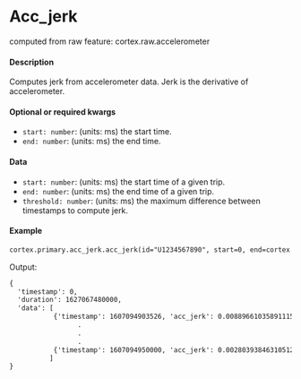 # Acc_jerk

computed from raw feature: cortex.raw.accelerometer

#### Description

Computes jerk from accelerometer data. Jerk is the derivative of accelerometer.

#### Optional or required kwargs

- `start: number`: (units: ms) the start time.
- `end: number`: (units: ms) the end time.

#### Data

- `start: number`: (units: ms) the start time of a given trip.
- `end: number`: (units: ms) the end time of a given trip.
- `threshold: number`: (units: ms) the maximum difference between timestamps to compute jerk.

#### Example

```markdown
cortex.primary.acc_jerk.acc_jerk(id="U1234567890", start=0, end=cortex.now())
```
Output:
```markdown
{
  'timestamp': 0,
  'duration': 1627067480000,
  'data': [
           {'timestamp': 1607094903526, 'acc_jerk': 0.008896610358911157},
                 .
                 .
                 .
           {'timestamp': 1607094950000, 'acc_jerk': 0.0028039384631051243}
          ]
}
```

